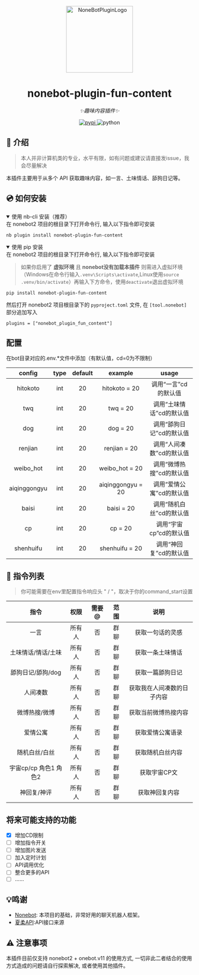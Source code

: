 <p align="center">
  <a href="https://v2.nonebot.dev/store"><img src="https://user-images.githubusercontent.com/44545625/209862575-acdc9feb-3c76-471d-ad89-cc78927e5875.png" width="180" height="180" alt="NoneBotPluginLogo"></a>
</p>

<div align="center">

# nonebot-plugin-fun-content

_✨趣味内容插件✨_

</div>

<p align="center">
  <a href="https://pypi.org/project/nonebot-plugin-fun-content/">
    <img src="https://img.shields.io/pypi/v/nonebot-plugin-fun-content" alt="pypi">
  </a>
  <img src="https://img.shields.io/badge/python-3.10+-blue.svg" alt="python">
</p>


## 📖 介绍
>本人并非计算机类的专业，水平有限，如有问题或建议请直接发issue，我会尽量解决

本插件主要用于从多个 API 获取趣味内容，如一言、土味情话、舔狗日记等。

## 💿 如何安装
<details open>
<summary>使用 nb-cli 安装（推荐）</summary>
在 nonebot2 项目的根目录下打开命令行, 输入以下指令即可安装

    nb plugin install nonebot-plugin-fun-content

</details>

<details open>
<summary>使用 pip 安装</summary>
在 nonebot2 项目的根目录下打开命令行, 输入以下指令即可安装

> 如果你启用了 **虚拟环境** 且 **nonebot没有加载本插件** 则需进入虚拟环境（Windows在命令行输入`.venv\Scripts\activate`,Linux使用`source .venv/bin/activate`）再输入下方命令，使用`deactivate`退出虚拟环境

    pip install nonebot-plugin-fun-content

然后打开 nonebot2 项目根目录下的 `pyproject.toml` 文件, 在 `[tool.nonebot]` 部分追加写入

    plugins = ["nonebot_plugin_fun_content"]

</details>

## 配置

在bot目录对应的.env.*文件中添加（有默认值，cd=0为不限制）

|   config    | type | default |    example     |           usage            |
| :---------: | :--: | :-----: | :------------: | :------------------------: |
|   hitokoto    | int  |   20    |  hitokoto = 20   |  调用“一言”cd的默认值   |
|  twq   | int  |   20    |  twq = 20   | 调用“土味情话”cd的默认值 |
|  dog   | int  |   20    |  dog = 20   |    调用“舔狗日记”cd的默认值    |
| renjian | int  |   20    | renjian = 20 |    调用“人间凑数”cd的默认值    |
|   weibo_hot    | int  |   20    |  weibo_hot = 20   |  调用“微博热搜”cd的默认值   |
|  aiqinggongyu    | int  |   20    |  aiqinggongyu = 20   |  调用“爱情公寓”cd的默认值   |
|   baisi    | int  |   20    |  baisi = 20   |  调用“随机白丝”cd的默认值   |
|   cp    | int  |   20    |  cp = 20   |  调用“宇宙cp”cd的默认值   |
|   shenhuifu    | int  |   20    |  shenhuifu = 20   |  调用“神回复”cd的默认值   |

## 🎉 指令列表
> 你可能需要在env里配置指令响应头 " / "，取决于你的command_start设置

| 指令 | 权限 | 需要@ | 范围 | 说明 |
|:-----:|:----:|:----:|:----:|:----:|
| 一言 | 所有人 | 否 | 群聊 | 获取一句话的灵感 |
| 土味情话/情话/土味 | 所有人 | 否 | 群聊 | 获取一条土味情话 |
| 舔狗日记/舔狗/dog | 所有人 | 否 | 群聊 | 获取一篇舔狗日记 |
| 人间凑数 | 所有人 | 否 | 群聊 | 获取我在人间凑数的日子内容 |
| 微博热搜/微博 | 所有人 | 否 | 群聊 | 获取当前微博热搜内容 |
| 爱情公寓 | 所有人 | 否 | 群聊 | 获取爱情公寓语录 |
| 随机白丝/白丝 | 所有人 | 否 | 群聊 | 获取随机白丝内容 |
| 宇宙cp/cp 角色1 角色2 | 所有人 | 否 | 群聊 | 获取宇宙CP文 |
| 神回复/神评 | 所有人 | 否 | 群聊 | 获取神回复内容 |

## 将来可能支持的功能
- [x] 增加CD限制
- [ ] 增加指令开关
- [ ] 增加图片发送
- [ ] 加入定时计划
- [ ] API调用优化
- [ ] 整合更多的API
- [ ] ......

## 💡鸣谢
- [Nonebot](https://github.com/nonebot/nonebot2): 本项目的基础，非常好用的聊天机器人框架。
- [夏柔API](https://api.aa1.cn/author/1):API接口来源

## ⚠️ 注意事项
本插件目前仅支持 nonebot2 + onebot.v11 的使用方式, 一切非此二者结合的使用方式造成的问题请自行探索解决, 或者使用其他插件。
